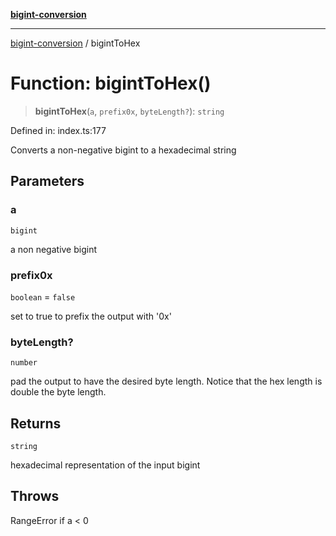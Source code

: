 [**bigint-conversion**](../README.md)

***

[bigint-conversion](../README.md) / bigintToHex

# Function: bigintToHex()

> **bigintToHex**(`a`, `prefix0x`, `byteLength?`): `string`

Defined in: index.ts:177

Converts a non-negative bigint to a hexadecimal string

## Parameters

### a

`bigint`

a non negative bigint

### prefix0x

`boolean` = `false`

set to true to prefix the output with '0x'

### byteLength?

`number`

pad the output to have the desired byte length. Notice that the hex length is double the byte length.

## Returns

`string`

hexadecimal representation of the input bigint

## Throws

RangeError if a < 0
